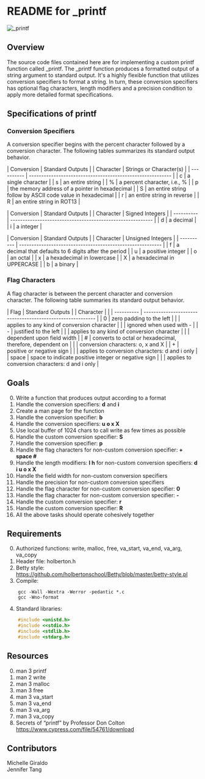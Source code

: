 # README for \_printf #
![\_printf](https://imgur.com/NoAH5hw)

## Overview ##
The source code files contained here are for implementing a custom printf function called \_printf.  The \_printf function produces a formatted output of a string argument to standard output.  It's a highly flexible function that utilizes conversion specifiers to format a string.  In turn, these conversion specifiers has optional flag characters, length modifiers and a precision condition to apply more detailed format specifications.

## Specifications of printf ##

### Conversion Specifiers ###
A conversion specifier begins with the percent character followed by a conversion character.  The following tables summarizes its standard output behavior.

| Conversion |                    Standard Outputs                        |
| Character  |                    Strings or Character(s)                 |
| ---------- | ---------------------------------------------------------- |
|      c     | a single character                                         |
|      s     | an entire string                                           |
|      %     | a percent character, i.e., %                               |
|      p     | the memory address of a pointer in hexadecimal             |
|      S     | an entire string follow by ASCII code value in hexadecimal |
|      r     | an entire string in reverse                                | 
|      R     | an entire string in ROT13                                  |

| Conversion |                    Standard Outputs                        |
| Character  |                    Signed Integers                         |
| ---------- | ---------------------------------------------------------- |
|      d     | a decimal                                                  |
|      i     | a integer                                                  |

| Conversion |                    Standard Outputs                        |
| Character  |                    Unsigned Integers                       |
| ---------- | ---------------------------------------------------------- |
|      f     | a decimal that defaults to 6 digits after the period       |
|      u     | a positive integer                                         |
|      o     | an octal                                                   |
|      x     | a hexadecimal in lowercase                                 | 
|      X     | a hexadecimal in UPPERCASE                                 |
|      b     | a binary                                                   |

### Flag Characters ###
A flag character is between the percent character and conversion character.  The following table summaries its standard output behavior.

| Flag       |                    Standard Outputs                        |
| Character  |                                                            |
| ---------- | ---------------------------------------------------------- |
|      0     | zero padding to the left                                   |
|            | applies to any kind of conversion character                |
|            | ignored when used with -                                   |
|      -     | justified to the left                                      |
|            | applies to any kind of conversion character                |
|            | dependent upon field width                                 |
|      #     | converts to octal or hexadecimal, therefore, dependent on  |
|            | conversion characters: o, x and X                          |
|      +     | positive or negative sign                                  | 
|            | applies to conversion characters: d and i only             |
|    space   | space to indicate positive integer or negative sign        |
|            | applies to conversion characters: d and i only             |


## Goals ##
0. Write a function that produces output according to a format  
1. Handle the conversion specifiers: **d** and **i**  
2. Create a man page for the function  
3. Handle the conversion specifier: **b**  
4. Handle the conversion specifiers: **u o x X**  
5. Use local buffer of 1024 chars to call write as few times as possible  
6. Handle the custom conversion specifier: **S**  
7. Handle the conversion specifier: **p**  
8. Handle the flag characters for non-custom conversion specifier: **+ space #**  
9. Handle the length modifiers: **l h** for non-custom conversion specifiers: **d i u o x X**  
10. Handle the field width for non-custom conversion specifiers  
11. Handle the precision for non-custom conversion specifiers  
12. Handle the flag character for non-custom conversion specifier: **0**  
13. Handle the flag character for non-custom conversion specifier: **-**  
14. Handle the custom conversion specifier: **r**  
15. Handle the custom conversion specifier: **R**  
16. All the above tasks should operate cohesively together


## Requirements ##
0. Authorized functions: write, malloc, free, va\_start, va\_end, va\_arg, va\_copy
1. Header file: holberton.h
2. Betty style: <https://github.com/holbertonschool/Betty/blob/master/betty-style.pl>
3. Compile: 
```shell
	gcc -Wall -Wextra -Werror -pedantic *.c 
	gcc -Wno-format
```
4. Standard libraries: 
```C
	#include <unistd.h>
	#include <<stdio.h>
	#include <stdlib.h>
	#include <stdarg.h>
```


## Resources ##
0. man 3 printf
1. man 2 write
2. man 3 malloc
3. man 3 free
4. man 3 va\_start
5. man 3 va\_end
6. man 3 va\_arg
7. man 3 va\_copy
8. Secrets of “printf” by Professor Don Colton
<https://www.cypress.com/file/54761/download>


## Contributors ##
Michelle Giraldo  
Jennifer Tang

